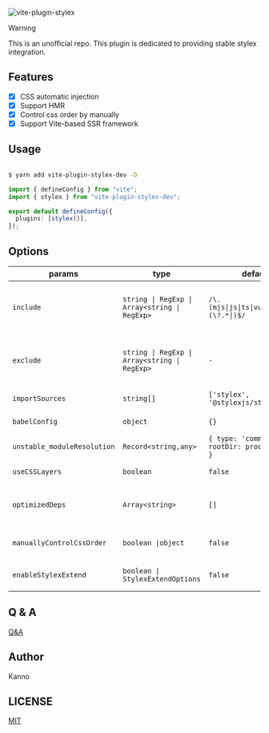 ![vite-plugin-stylex](https://socialify.git.ci/nonzzz/vite-plugin-stylex/image?description=1&font=Jost&language=1&logo=https%3A%2F%2Fvitejs.dev%2Flogo-with-shadow.png&name=1&owner=1&theme=Auto)

> [!WARNING]
> This is an unofficial repo.
> This plugin is dedicated to providing stable stylex integration.

## Features

- [x] CSS automatic injection
- [x] Support HMR
- [x] Control css order by manually
- [x] Support Vite-based SSR framework

## Usage

```bash

$ yarn add vite-plugin-stylex-dev -D

```

```ts
import { defineConfig } from "vite";
import { stylex } from "vite-plugin-stylex-dev";

export default defineConfig({
  plugins: [stylex()],
});
```

## Options

| params                      | type                                          | default                                        | description                                                |
| --------------------------- | --------------------------------------------- | ---------------------------------------------- | ---------------------------------------------------------- |
| `include`                   | `string \| RegExp \| Array<string \| RegExp>` | `/\.(mjs\|js\|ts\|vue\|jsx\|tsx)(\?.*\|)$/`    | Include all assets matching any of these conditions.       |
| `exclude`                   | `string \| RegExp \| Array<string \| RegExp>` | `-`                                            | Exclude all assets matching any of these conditions.       |
| `importSources`             | `string[]`                                    | `['stylex', '@stylexjs/stylex']`               | See stylex document. |
| `babelConfig`               | `object`                                      | `{}`                                           | Babel config for stylex                                    |
| `unstable_moduleResolution` | `Record<string,any>`                          | `{ type: 'commonJS', rootDir: process.cwd() }` | See stylex document                                        |
| `useCSSLayers`              | `boolean`                                     | `false`                                      | See stylex document                                        |
| `optimizedDeps`             | `Array<string>`                               | `[]`                                           | Work with external stylex files or libraries               |
| `manuallyControlCssOrder`   | `boolean \|object`                            | `false`                                        | control css order by manually                              |
| `enableStylexExtend`        | `boolean \| StylexExtendOptions`              | `false`                                        | see `@stylex-extend/babel-plugin` docss                    |

## Q & A

[Q&A](./Q&A.md)

## Author

Kanno

## LICENSE

[MIT](./LICENSE)
